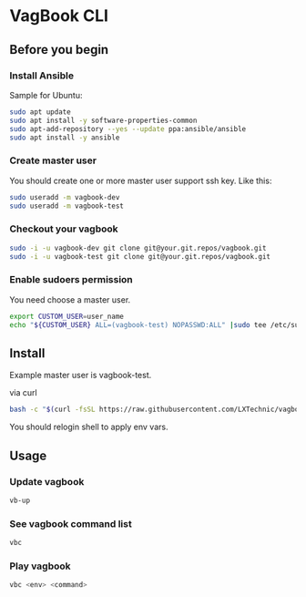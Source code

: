 # VagBook CLI

## Before you begin

### Install Ansible

Sample for Ubuntu:

```bash
sudo apt update
sudo apt install -y software-properties-common
sudo apt-add-repository --yes --update ppa:ansible/ansible
sudo apt install -y ansible
```

### Create master user

You should create one or more master user support ssh key. Like this:

```bash
sudo useradd -m vagbook-dev
sudo useradd -m vagbook-test
```

### Checkout your vagbook

```bash
sudo -i -u vagbook-dev git clone git@your.git.repos/vagbook.git
sudo -i -u vagbook-test git clone git@your.git.repos/vagbook.git
```

### Enable sudoers permission

You need choose a master user.

```bash
export CUSTOM_USER=user_name
echo "${CUSTOM_USER} ALL=(vagbook-test) NOPASSWD:ALL" |sudo tee /etc/sudoers.d/vagbook-${CUSTOM_USER}
```

## Install

Example master user is vagbook-test.

via curl

```bash
bash -c "$(curl -fsSL https://raw.githubusercontent.com/LXTechnic/vagbook-cli/master/setup.sh)" vagbook-test
```

You should relogin shell to apply env vars.

## Usage

### Update vagbook

```bash
vb-up
```

### See vagbook command list

```bash
vbc
```

### Play vagbook

```bash
vbc <env> <command>
```